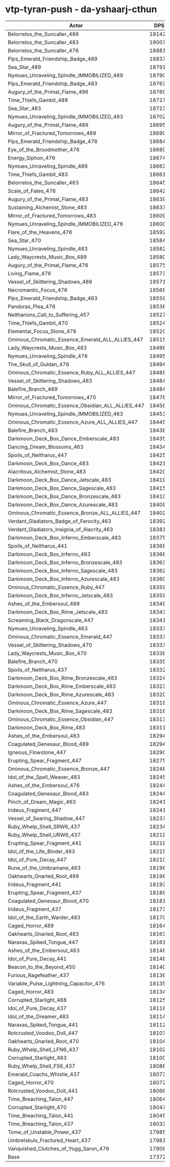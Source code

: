 # vtp-tyran-push - da-yshaarj-cthun
| Actor | DPS | Increase |
|---|:---:|:---:|
|Belorrelos_the_Suncaller_489|191427|10.19%|
|Belorrelos_the_Suncaller_483|190075|9.41%|
|Belorrelos_the_Suncaller_476|188810|8.68%|
|Pips_Emerald_Friendship_Badge_489|188375|8.43%|
|Sea_Star_489|187914|8.17%|
|Nymues_Unraveling_Spindle_IMMOBILIZED_489|187903|8.16%|
|Pips_Emerald_Friendship_Badge_483|187634|8.01%|
|Augury_of_the_Primal_Flame_496|187607|7.99%|
|Time_Thiefs_Gambit_489|187277|7.80%|
|Sea_Star_483|187233|7.78%|
|Nymues_Unraveling_Spindle_IMMOBILIZED_483|187029|7.66%|
|Augury_of_the_Primal_Flame_489|186959|7.62%|
|Mirror_of_Fractured_Tomorrows_489|186900|7.58%|
|Pips_Emerald_Friendship_Badge_476|186840|7.55%|
|Eye_of_the_Broodmother_476|186802|7.53%|
|Energy_Siphon_476|186743|7.49%|
|Nymues_Unraveling_Spindle_489|186632|7.43%|
|Time_Thiefs_Gambit_483|186614|7.42%|
|Belorrelos_the_Suncaller_463|186456|7.33%|
|Scale_of_Fates_476|186422|7.31%|
|Augury_of_the_Primal_Flame_483|186397|7.29%|
|Sustaining_Alchemist_Stone_483|186377|7.28%|
|Mirror_of_Fractured_Tomorrows_483|186095|7.12%|
|Nymues_Unraveling_Spindle_IMMOBILIZED_476|186005|7.07%|
|Flare_of_the_Heavens_476|185923|7.02%|
|Sea_Star_470|185842|6.98%|
|Nymues_Unraveling_Spindle_483|185820|6.96%|
|Lady_Waycrests_Music_Box_489|185801|6.95%|
|Augury_of_the_Primal_Flame_476|185758|6.93%|
|Living_Flame_476|185731|6.91%|
|Vessel_of_Skittering_Shadows_489|185715|6.90%|
|Necromantic_Focus_476|185686|6.89%|
|Pips_Emerald_Friendship_Badge_463|185591|6.83%|
|Pandoras_Plea_476|185366|6.70%|
|Neltharions_Call_to_Suffering_457|185275|6.65%|
|Time_Thiefs_Gambit_470|185240|6.63%|
|Elemental_Focus_Stone_476|185209|6.61%|
|Ominous_Chromatic_Essence_Emerald_ALL_ALLIES_447|185153|6.58%|
|Lady_Waycrests_Music_Box_483|184987|6.48%|
|Nymues_Unraveling_Spindle_476|184955|6.46%|
|The_Skull_of_Guldan_476|184943|6.46%|
|Ominous_Chromatic_Essence_Ruby_ALL_ALLIES_447|184896|6.43%|
|Vessel_of_Skittering_Shadows_483|184842|6.40%|
|Balefire_Branch_489|184841|6.40%|
|Mirror_of_Fractured_Tomorrows_470|184762|6.35%|
|Ominous_Chromatic_Essence_Obsidian_ALL_ALLIES_447|184565|6.24%|
|Nymues_Unraveling_Spindle_IMMOBILIZED_463|184536|6.22%|
|Ominous_Chromatic_Essence_Azure_ALL_ALLIES_447|184459|6.18%|
|Balefire_Branch_483|184363|6.12%|
|Darkmoon_Deck_Box_Dance_Emberscale_483|184351|6.12%|
|Dancing_Dream_Blossoms_463|184341|6.11%|
|Spoils_of_Neltharus_447|184258|6.06%|
|Darkmoon_Deck_Box_Dance_483|184219|6.04%|
|Alacritous_Alchemist_Stone_483|184207|6.03%|
|Darkmoon_Deck_Box_Dance_Jetscale_483|184193|6.03%|
|Darkmoon_Deck_Box_Dance_Sagescale_483|184153|6.00%|
|Darkmoon_Deck_Box_Dance_Bronzescale_483|184103|5.97%|
|Darkmoon_Deck_Box_Dance_Azurescale_483|184090|5.97%|
|Ominous_Chromatic_Essence_Bronze_ALL_ALLIES_447|184020|5.93%|
|Verdant_Gladiators_Badge_of_Ferocity_463|183923|5.87%|
|Verdant_Gladiators_Insignia_of_Alacrity_463|183810|5.81%|
|Darkmoon_Deck_Box_Inferno_Emberscale_483|183756|5.77%|
|Spoils_of_Neltharus_441|183685|5.73%|
|Darkmoon_Deck_Box_Inferno_483|183684|5.73%|
|Darkmoon_Deck_Box_Inferno_Bronzescale_483|183637|5.71%|
|Darkmoon_Deck_Box_Inferno_Sagescale_483|183625|5.70%|
|Darkmoon_Deck_Box_Inferno_Azurescale_483|183602|5.69%|
|Ominous_Chromatic_Essence_Ruby_447|183597|5.68%|
|Darkmoon_Deck_Box_Inferno_Jetscale_483|183594|5.68%|
|Ashes_of_the_Embersoul_489|183497|5.63%|
|Darkmoon_Deck_Box_Rime_Jetscale_483|183434|5.59%|
|Screaming_Black_Dragonscale_447|183413|5.58%|
|Nymues_Unraveling_Spindle_463|183373|5.55%|
|Ominous_Chromatic_Essence_Emerald_447|183372|5.55%|
|Vessel_of_Skittering_Shadows_470|183370|5.55%|
|Lady_Waycrests_Music_Box_470|183363|5.55%|
|Balefire_Branch_470|183359|5.55%|
|Spoils_of_Neltharus_437|183323|5.53%|
|Darkmoon_Deck_Box_Rime_Bronzescale_483|183241|5.48%|
|Darkmoon_Deck_Box_Rime_Emberscale_483|183233|5.47%|
|Darkmoon_Deck_Box_Rime_Azurescale_483|183207|5.46%|
|Ominous_Chromatic_Essence_Azure_447|183189|5.45%|
|Darkmoon_Deck_Box_Rime_Sagescale_483|183168|5.44%|
|Ominous_Chromatic_Essence_Obsidian_447|183132|5.42%|
|Darkmoon_Deck_Box_Rime_483|183113|5.40%|
|Ashes_of_the_Embersoul_483|182945|5.31%|
|Coagulated_Genesaur_Blood_489|182944|5.31%|
|Igneous_Flowstone_447|182904|5.28%|
|Erupting_Spear_Fragment_447|182752|5.20%|
|Ominous_Chromatic_Essence_Bronze_447|182485|5.04%|
|Idol_of_the_Spell_Weaver_483|182456|5.03%|
|Ashes_of_the_Embersoul_476|182445|5.02%|
|Coagulated_Genesaur_Blood_483|182441|5.02%|
|Pinch_of_Dream_Magic_463|182419|5.01%|
|Irideus_Fragment_447|182411|5.00%|
|Vessel_of_Searing_Shadow_447|182370|4.98%|
|Ruby_Whelp_Shell_SRW6_437|182344|4.96%|
|Ruby_Whelp_Shell_URW6_437|182195|4.88%|
|Erupting_Spear_Fragment_441|182190|4.87%|
|Idol_of_the_Life_Binder_483|182156|4.85%|
|Idol_of_Pure_Decay_447|182101|4.82%|
|Rune_of_the_Umbramane_463|181982|4.75%|
|Oakhearts_Gnarled_Root_489|181967|4.74%|
|Irideus_Fragment_441|181933|4.73%|
|Erupting_Spear_Fragment_437|181893|4.70%|
|Coagulated_Genesaur_Blood_470|181817|4.66%|
|Irideus_Fragment_437|181739|4.61%|
|Idol_of_the_Earth_Warder_483|181704|4.59%|
|Caged_Horror_489|181642|4.56%|
|Oakhearts_Gnarled_Root_483|181634|4.55%|
|Naraxas_Spiked_Tongue_447|181612|4.54%|
|Ashes_of_the_Embersoul_463|181486|4.47%|
|Idol_of_Pure_Decay_441|181482|4.47%|
|Beacon_to_the_Beyond_450|181407|4.42%|
|Furious_Ragefeather_437|181364|4.40%|
|Variable_Pulse_Lightning_Capacitor_476|181355|4.39%|
|Caged_Horror_483|181340|4.38%|
|Corrupted_Starlight_488|181257|4.34%|
|Idol_of_Pure_Decay_437|181182|4.29%|
|Idol_of_the_Dreamer_483|181147|4.27%|
|Naraxas_Spiked_Tongue_441|181124|4.26%|
|Rotcrusted_Voodoo_Doll_447|181078|4.23%|
|Oakhearts_Gnarled_Root_470|181042|4.21%|
|Ruby_Whelp_Shell_LFN6_437|181028|4.20%|
|Corrupted_Starlight_483|181006|4.19%|
|Ruby_Whelp_Shell_FS6_437|180864|4.11%|
|Emerald_Coachs_Whistle_437|180730|4.03%|
|Caged_Horror_470|180720|4.03%|
|Rotcrusted_Voodoo_Doll_441|180660|3.99%|
|Time_Breaching_Talon_447|180649|3.99%|
|Corrupted_Starlight_470|180471|3.88%|
|Time_Breaching_Talon_441|180455|3.87%|
|Time_Breaching_Talon_437|180334|3.80%|
|Tome_of_Unstable_Power_437|179850|3.53%|
|Umbrelskuls_Fractured_Heart_437|179815|3.51%|
|Vanquished_Clutches_of_Yogg_Saron_476|178082|2.51%|
|Base|173724|0.00%|
